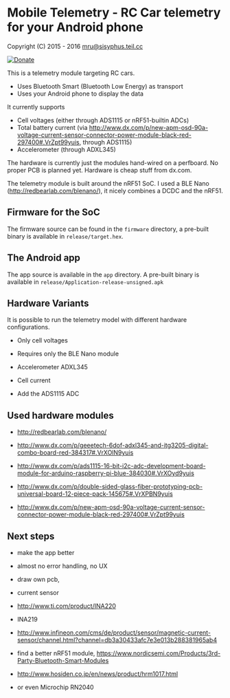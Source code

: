 # Mobile Telemetry - RC Car telemetry for your Android phone

Copyright (C) 2015 - 2016 mru@sisyphus.teil.cc

[![Donate](https://www.paypalobjects.com/en_US/i/btn/btn_donate_SM.gif)](https://www.paypal.me/Muehlbauer)


This is a telemetry module targeting RC cars. 

* Uses Bluetooth Smart (Bluetooth Low Energy) as transport
* Uses your Android phone to display the data

It currently supports 

* Cell voltages (either through ADS1115 or nRF51-builtin ADCs)
* Total battery current (via http://www.dx.com/p/new-apm-osd-90a-voltage-current-sensor-connector-power-module-black-red-297400#.VrZpt99yuis, through ADS1115)
* Accelerometer (through ADXL345)

The hardware is currently just the modules hand-wired on a perfboard. No proper PCB is planned yet. Hardware is cheap stuff from dx.com.



The telemetry module is built around the nRF51 SoC. I used a BLE Nano (http://redbearlab.com/blenano/), it nicely combines a DCDC and the nRF51.

## Firmware for the SoC

The firmware source can be found in the `firmware` directory, a pre-built binary is available in `release/target.hex`.

## The Android app

The app source is available in the `app` directory. A pre-built binary is available in `release/Application-release-unsigned.apk`


## Hardware Variants

It is possible to run the telemetry model with different hardware configurations.

* Only cell voltages
 * Requires only the BLE Nano module

* Accelerometer ADXL345

* Cell current
 * Add the ADS1115 ADC


## Used hardware modules

* http://redbearlab.com/blenano/

* http://www.dx.com/p/geeetech-6dof-adxl345-and-itg3205-digital-combo-board-red-384317#.VrXOlN9yuis

* http://www.dx.com/p/ads1115-16-bit-i2c-adc-development-board-module-for-arduino-raspberry-pi-blue-384030#.VrXOyd9yuis

* http://www.dx.com/p/double-sided-glass-fiber-prototyping-pcb-universal-board-12-piece-pack-145675#.VrXPBN9yuis

* http://www.dx.com/p/new-apm-osd-90a-voltage-current-sensor-connector-power-module-black-red-297400#.VrZpt99yuis

## Next steps


* make the app better
 * almost no error handling, no UX

* draw own pcb, 
 * current sensor 
  * http://www.ti.com/product/INA220
  * INA219
  * http://www.infineon.com/cms/de/product/sensor/magnetic-current-sensor/channel.html?channel=db3a30433afc7e3e013b288381965ab4

 * find a better nRF51 module, https://www.nordicsemi.com/Products/3rd-Party-Bluetooth-Smart-Modules
  * http://www.hosiden.co.jp/en/news/product/hrm1017.html
  * or even Microchip RN2040


